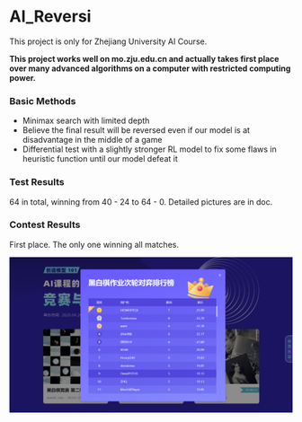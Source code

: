 # AI_Reversi

This project is only for Zhejiang University AI Course.

**This project works well on mo.zju.edu.cn and actually takes first place over many advanced algorithms on a computer with restricted computing power.**



### Basic Methods

- Minimax search with limited depth
- Believe the final result will be reversed even if our model is at disadvantage in the middle of a game
- Differential test with a slightly stronger RL model to fix some flaws in heuristic function until our model defeat it



### Test Results

64 in total, winning from 40 - 24 to 64 - 0. Detailed pictures are in doc.



### Contest Results

First place. The only one winning all matches.

![res](./pic/res.png)

